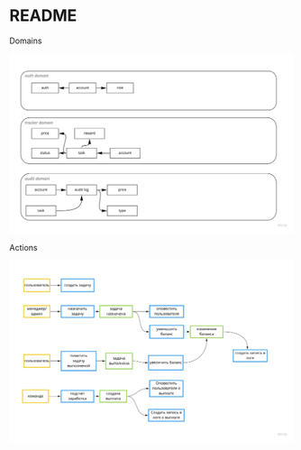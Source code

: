# README

Domains

![alt text](https://github.com/TheRightWay/async-todo/blob/l-2/doc/todo-domains.jpg?raw=true)

Actions

![alt text](https://github.com/TheRightWay/async-todo/blob/l-2/doc/todo-actions.jpg?raw=true)